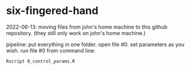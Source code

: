 # six-fingered-hand

2022-06-13: moving files from john's home machine to this github repository.  (they still only work on john's home machine.)

pipeline: put everything in one folder.  open file #0.  set parameters as you wish.  run file #0 from command line:

``Rscript 0_control_params.R``
